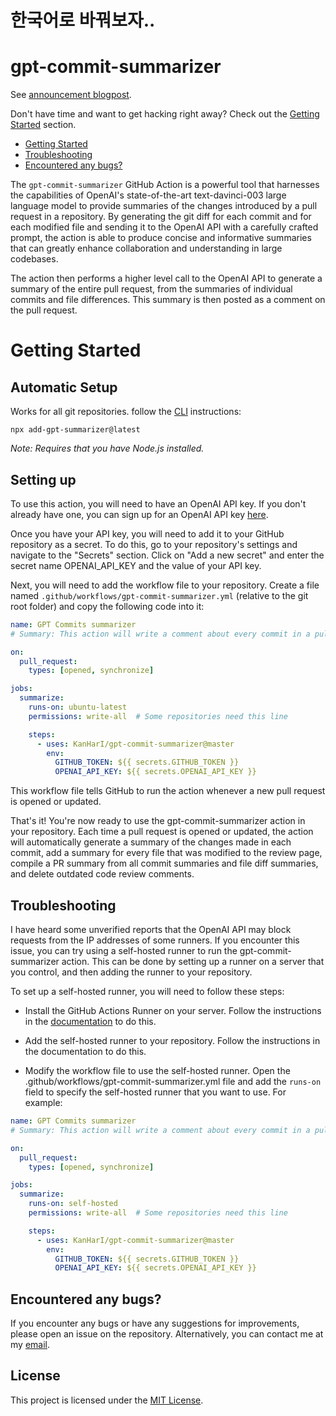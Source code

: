 # 한국어로 바꿔보자.. 
# gpt-commit-summarizer

See [announcement blogpost](https://medium.com/@knaan.harpaz/leverage-openais-language-model-for-automated-commit-summaries-8181cef30375?source=friends_link&sk=b71a6799548f52274d2d0888e9bfd97e).

Don't have time and want to get hacking right away? Check out the [Getting Started](#getting-started) section.

* [Getting Started](#getting-started)
* [Troubleshooting](#troubleshooting)
* [Encountered any bugs?](#encountered-any-bugs)

The `gpt-commit-summarizer` GitHub Action is a powerful tool that harnesses the capabilities of OpenAI's state-of-the-art text-davinci-003 large language model to provide summaries of the changes introduced by a pull request in a repository. By generating the git diff for each commit and for each modified file and sending it to the OpenAI API with a carefully crafted prompt, the action is able to produce concise and informative summaries that can greatly enhance collaboration and understanding in large codebases.

The action then performs a higher level call to the OpenAI API to generate a summary of the entire pull request, from the summaries of individual commits and file differences. This summary is then posted as a comment on the pull request.

# Getting Started

## Automatic Setup

Works for all git repositories. follow the [CLI][cli] instructions:

```shell
npx add-gpt-summarizer@latest
```

_Note: Requires that you have Node.js installed._

## Setting up

To use this action, you will need to have an OpenAI API key. If you don't already have one, you can sign up for an OpenAI API key [here](https://beta.openai.com/docs/quickstart).

Once you have your API key, you will need to add it to your GitHub repository as a secret. To do this, go to your repository's settings and navigate to the "Secrets" section. Click on "Add a new secret" and enter the secret name OPENAI_API_KEY and the value of your API key.

Next, you will need to add the workflow file to your repository. Create a file named `.github/workflows/gpt-commit-summarizer.yml` (relative to the git root folder) and copy the following code into it:

```yaml
name: GPT Commits summarizer
# Summary: This action will write a comment about every commit in a pull request, as well as generate a summary for every file that was modified and add it to the review page, compile a PR summary from all commit summaries and file diff summaries, and delete outdated code review comments

on:
  pull_request:
    types: [opened, synchronize]

jobs:
  summarize:
    runs-on: ubuntu-latest
    permissions: write-all  # Some repositories need this line

    steps:
      - uses: KanHarI/gpt-commit-summarizer@master
        env:
          GITHUB_TOKEN: ${{ secrets.GITHUB_TOKEN }}
          OPENAI_API_KEY: ${{ secrets.OPENAI_API_KEY }}
```

This workflow file tells GitHub to run the action whenever a new pull request is opened or updated.

That's it! You're now ready to use the gpt-commit-summarizer action in your repository. Each time a pull request is opened or updated, the action will automatically generate a summary of the changes made in each commit, add a summary for every file that was modified to the review page, compile a PR summary from all commit summaries and file diff summaries, and delete outdated code review comments.

## Troubleshooting

I have heard some unverified reports that the OpenAI API may block requests from the IP addresses of some runners. If you encounter this issue, you can try using a self-hosted runner to run the gpt-commit-summarizer action. This can be done by setting up a runner on a server that you control, and then adding the runner to your repository.

To set up a self-hosted runner, you will need to follow these steps:

* Install the GitHub Actions Runner on your server. Follow the instructions in the [documentation](https://docs.github.com/en/actions/hosting-your-own-runners/adding-self-hosted-runners) to do this.

* Add the self-hosted runner to your repository. Follow the instructions in the documentation to do this.

* Modify the workflow file to use the self-hosted runner. Open the .github/workflows/gpt-commit-summarizer.yml file and add the `runs-on` field to specify the self-hosted runner that you want to use. For example:

```yaml
name: GPT Commits summarizer
# Summary: This action will write a comment about every commit in a pull request, as well as generate a summary for every file that was modified and add it to the review page, compile a PR summary from all commit summaries and file diff summaries, and delete outdated code review comments

on:
  pull_request:
    types: [opened, synchronize]

jobs:
  summarize:
    runs-on: self-hosted
    permissions: write-all  # Some repositories need this line

    steps:
      - uses: KanHarI/gpt-commit-summarizer@master
        env:
          GITHUB_TOKEN: ${{ secrets.GITHUB_TOKEN }}
          OPENAI_API_KEY: ${{ secrets.OPENAI_API_KEY }}
```

## Encountered any bugs?

If you encounter any bugs or have any suggestions for improvements, please open an issue on the repository. Alternatively, you can contact me at my [email](mailto:knaan.harpaz@gmail.com).

## License

This project is licensed under the [MIT License](./LICENSE).

[cli]: https://github.com/soof-golan/add-gpt-summarizer

